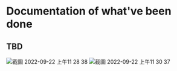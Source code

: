 # Documentation of what've been done
## TBD

![截圖 2022-09-22 上午11 28 38](https://user-images.githubusercontent.com/22648364/191789659-72e5a825-9f99-4357-ab43-360243999757.png)
![截圖 2022-09-22 上午11 30 37](https://user-images.githubusercontent.com/22648364/191789644-f70b3d24-653b-4f02-a565-e4304c1eb170.png)

